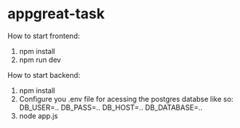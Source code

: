 # appgreat-task
How to start frontend:
1. npm install
2. npm run dev

How to start backend:
1. npm install
2. Configure you .env file for acessing the postgres databse like so:
    DB_USER=..
    DB_PASS=..
    DB_HOST=..
    DB_DATABASE=..
3. node app.js
